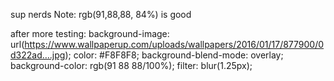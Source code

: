 sup nerds
Note: rgb(91,88,88, 84%) is good

after more testing:
  background-image: url(https://www.wallpaperup.com/uploads/wallpapers/2016/01/17/877900/0d322ad….jpg);
    color: #F8F8F8;
    background-blend-mode: overlay;
    background-color: rgb(91 88 88/100%);
    filter: blur(1.25px);

